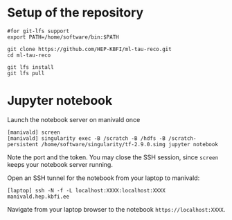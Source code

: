 # Setup of the repository
```
#for git-lfs support
export PATH=/home/software/bin:$PATH

git clone https://github.com/HEP-KBFI/ml-tau-reco.git
cd ml-tau-reco

git lfs install
git lfs pull 
```
# Jupyter notebook

Launch the notebook server on manivald once
```
[manivald] screen
[manivald] singularity exec -B /scratch -B /hdfs -B /scratch-persistent /home/software/singularity/tf-2.9.0.simg jupyter notebook
```
Note the port and the token. You may close the SSH session, since `screen` keeps your notebook server running.

Open an SSH tunnel for the notebook from your laptop to manivald:
```
[laptop] ssh -N -f -L localhost:XXXX:localhost:XXXX manivald.hep.kbfi.ee
```

Navigate from your laptop browser to the notebook `https://localhost:XXXX`.
